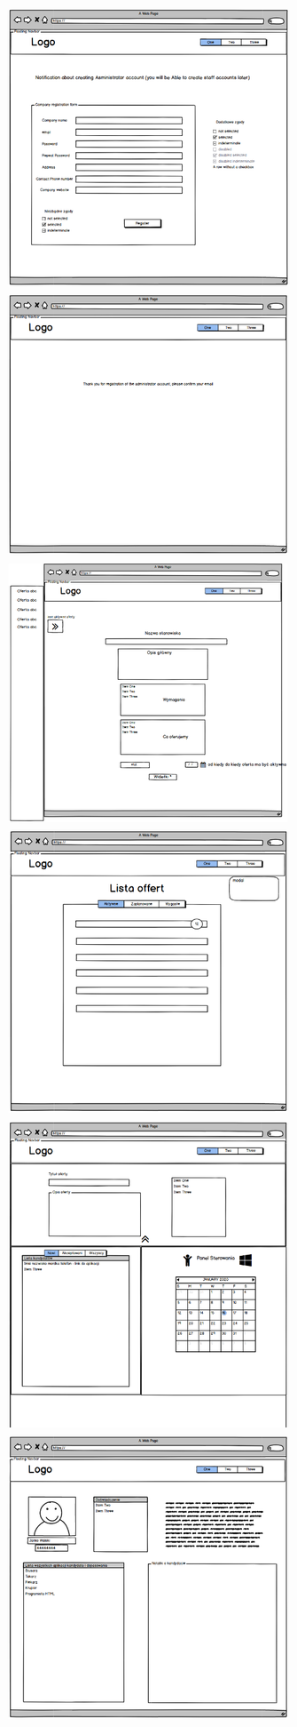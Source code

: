 ![app mockup][mockup-1]  

![app mockup][mockup-2]  

![app mockup][mockup-3]  

![app mockup][mockup-5]  

![app mockup][mockup-6]  

![app mockup][mockup-7]


[mockup-1]: 2020-01-16_0001.png "Mock Up 1"
[mockup-2]: 2020-01-16_0002.png "Mock Up 2"
[mockup-3]: 2020-01-16_0003.png "Mock Up 3"
[mockup-4]: 2020-01-16_0004.png "Mock Up 4"
[mockup-5]: 2020-01-16_0005.png "Mock Up 5"
[mockup-6]: 2020-01-16_0006.png "Mock Up 6"
[mockup-7]: 2020-01-16_0007.png "Mock Up 7"
